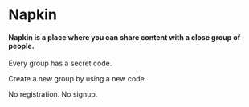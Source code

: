 # Napkin
#### Napkin is a place where you can share content with a close group of people.

Every group has a secret code. 

Create a new group by using a new code.

No registration. No signup.
